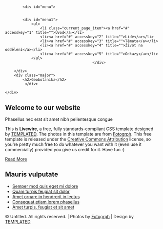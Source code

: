 <!DOCTYPE html PUBLIC "-//W3C//DTD XHTML 1.0 Strict//EN" "http://www.w3.org/TR/xhtml1/DTD/xhtml1-strict.dtd">
<!--
Design by TEMPLATED
http://templated.co
Released for free under the Creative Commons Attribution License
Name       : Livewire 
Description: A two-column, fixed-width design with dark color scheme.
Version    : 1.0
Released   : 20130820
-->
<html xmlns="http://www.w3.org/1999/xhtml">
<head>
<meta http-equiv="Content-Type" content="text/html; charset=utf-8" />
<title>Geobotanika</title>
<meta name="keywords" content="" />
<meta name="description" content="" />
<link href="http://fonts.googleapis.com/css?family=Source+Sans+Pro:200,300,400,600,700,900" rel="stylesheet" />
<link href="default.css" rel="stylesheet" type="text/css" media="all" />
<link href="fonts.css" rel="stylesheet" type="text/css" media="all" />
<!--[if IE 6]>
<link href="default_ie6.css" rel="stylesheet" type="text/css" />
<![endif]-->


</head>
<body>
<div id="header-wrapper">
	<div id="header-wrapper2">
		<div id="header" class="container">
			<div id="logo">
				<h1><a href="#"></a></h1>
			</div>
<style>
    .menu {list-style: none; padding: 10; margin: 0; text-align: center}
    .menu li {display: inline}
    .menu a {text-decoration: none; border-bottom: 0; background: #000000; padding: 5px; display: inline-block; width: 180px; line-height: 40px}
    .menu1 {position: fixed; left: 0; top: 0; width: 100%; background: #000000; text-align: center; z-index: 1}    
  </style>


			<div id="menu">
			

			<div id="menu1">
				<ul>
					<li class="current_page_item"><a href="#" accesskey="1" title="">Úvod</a></li>
					<li><a href="#" accesskey="2" title="">Lidé</a></li>
					<li><a href="#" accesskey="3" title="">Témata</a></li>
					<li><a href="#" accesskey="4" title="">Život na oddělení</a></li>
					<li><a href="#" accesskey="5" title="">Odkazy</a></li>
				</ul>
											</div>
				
</div>
			<script>
    var menu = document.getElementById('menu1');
    window.onscroll = function () {
      menu.className = (
        document.documentElement.scrollTop + document.body.scrollTop > menu.parentNode.offsetTop
        && document.documentElement.clientHeight > menu.offsetHeight
      ) ? "menu1" : "";
    }
  </script>

		</div>
		<div class="major">
			<h2>Geobotanika</h2>
			 </div>
	
	</div>
</div>
<div id="wrapper">
	<div id="page" class="container">
		<div id="content">
			<div class="title">
				<h2>Welcome to our website</h2>
				<span class="byline">Phasellus nec erat sit amet nibh pellentesque congue</span> </div>
			<p>This is <strong>Livewire</strong>, a free, fully standards-compliant CSS template designed by <a href="http://templated.co" rel="nofollow">TEMPLATED</a>. The photos in this template are from <a href="http://fotogrph.com/"> Fotogrph</a>. This free template is released under the <a href="http://templated.co/license">Creative Commons Attribution</a> license, so you're pretty much free to do whatever you want with it (even use it commercially) provided you give us credit for it. Have fun :) </p>
			<a href="#" class="button">Read More</a> </div>
		<div id="sidebar">
			<div class="box1">
				<div class="title">
					<h2>Mauris vulputate</h2>
				</div>
				<ul class="style2">
					<li><a href="#">Semper mod quis eget mi dolore</a></li>
					<li><a href="#">Quam turpis feugiat sit dolor</a></li>
					<li><a href="#">Amet ornare in hendrerit in lectus</a></li>
					<li><a href="#">Consequat etiam lorem phasellus</a></li>
					<li><a href="#">Amet turpis, feugiat et sit amet</a></li>
				</ul>
			</div>
		</div>
	</div>



<div id="copyright" class="container">
	<p>&copy; Untitled. All rights reserved. | Photos by <a href="http://fotogrph.com/">Fotogrph</a> | Design by <a href="http://templated.co" rel="nofollow">TEMPLATED</a>.</p>
</div>
</body>
</html>

